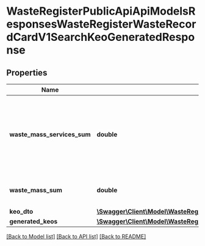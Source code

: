 # WasteRegisterPublicApiApiModelsResponsesWasteRegisterWasteRecordCardV1SearchKeoGeneratedResponse

## Properties
Name | Type | Description | Notes
------------ | ------------- | ------------- | -------------
**waste_mass_services_sum** | **double** | Łączna masa wytworzonych odpadów w wyniku świadczenia usług i/lub działalności w zakresie obiektów liniowych | [optional] 
**waste_mass_sum** | **double** | Łączna masa wytworzonych odpadów [Mg] | [optional] 
**keo_dto** | [**\Swagger\Client\Model\WasteRegisterPublicApiApiModelsResponsesWasteRegisterWasteRecordCardV1KeoDto**](WasteRegisterPublicApiApiModelsResponsesWasteRegisterWasteRecordCardV1KeoDto.md) | Karta keo | [optional] 
**generated_keos** | [**\Swagger\Client\Model\WasteRegisterPublicApiApiModelsResponsesWasteRegisterWasteRecordCardV1PaginatedPageKeoGeneratedListItem**](WasteRegisterPublicApiApiModelsResponsesWasteRegisterWasteRecordCardV1PaginatedPageKeoGeneratedListItem.md) |  | [optional] 

[[Back to Model list]](../README.md#documentation-for-models) [[Back to API list]](../README.md#documentation-for-api-endpoints) [[Back to README]](../README.md)


